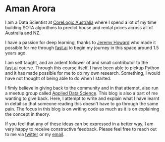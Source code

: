 # Aman Arora
I am a Data Scientist at [CoreLogic Australia](https://www.corelogic.com.au/) where I spend a lot of my time building SOTA algorithms to predict house and rental prices across all of Australia and NZ. 

I have a passion for deep learning, thanks to [Jeremy Howard](https://twitter.com/jeremyphoward) who made it possible for me through [fast.ai](fast.ai) to begin my journey in this space around 1.5 years ago.

I am self taught, and an ardent follower of and small contributor to the [fast.ai](fast.ai) course. Through this course itself, I have been able to pickup Python and it has made possible for me to do my own research. Something, I would have not thought of being able to do when I started. 

I fimly believe in giving back to the community and in that attempt, also run a meetup group called [Applied Data Science](https://www.meetup.com/Applied-Data-Science-Sydney/). This blog is also a part of me wanting to give back. Here, I attempt to write and explain what I have learnt in detail so that someone reading this doesn't have to go through the same pain. The focus in this blog is on writing code as much as it is on explaining the concept in theory. 

If you feel that any of these ideas can be expressed in a better way, I am very happy to receive constructive feedback. Please feel free to reach out to me via [twitter](https://twitter.com/amaarora) or my [email](aman.arora@corelogic.com.au).